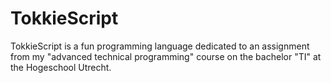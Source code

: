 # TokkieScript
TokkieScript is a fun programming language dedicated to an assignment from my "advanced technical programming" course on the bachelor "TI" at the Hogeschool Utrecht.

